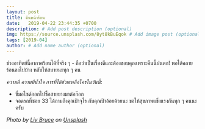 ```yaml
---
layout: post
title: คืนหน้าร้อน
date:   2019-04-22 23:44:35 +0700
description: # Add post description (optional)
img: https://source.unsplash.com/8yt8kBuEqok # Add image post (optional)
tags: [2019-04]
author: # Add name author (optional)
---
```

ช่วงอาทิตย์นี้อากาศร้อนได้ที่จริง ๆ - ถือว่าเป็นเรื่องดีและต้องขอบคุณเพราะคืนนี้ฝนตก! พอได้คลายร้อนลงไปบ้าง หลับให้สบายนะทุก ๆ คน <i class="fa fa-child" style="color:plum"></i>

*ความดี ความมีน้ำใจ การที่ได้ช่วยเหลือใครในวันนี้*:
- ขี่มอไซด์ออกไปซื้อสายยางมาต่อก๊อก
- จอดรถที่ซอย 33 ได้ถามถึงคุณป้าจุไร กับคุณป้าอ้อยด้วยนะ ขอให้สุขภาพแข็งแรงกันทุก ๆ คนนะครับ

*Photo by [Liv Bruce](https://unsplash.com/@livvie_bruce) on [Unsplash](https://unsplash.com)*

